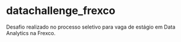 # datachallenge_frexco
 Desafio realizado no processo seletivo para vaga de estágio em Data Analytics na Frexco.
